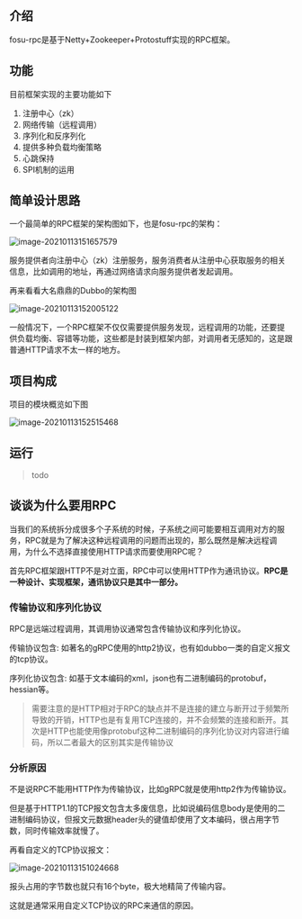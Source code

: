 ## 介绍

fosu-rpc是基于Netty+Zookeeper+Protostuff实现的RPC框架。

## 功能

目前框架实现的主要功能如下

1. 注册中心（zk）
2. 网络传输（远程调用）
3. 序列化和反序列化
4. 提供多种负载均衡策略
5. 心跳保持
6. SPI机制的运用

## 简单设计思路

一个最简单的RPC框架的架构图如下，也是fosu-rpc的架构：

![image-20210113151657579](http://img.fosuchao.com/image-20210113151657579.png)

服务提供者向注册中心（zk）注册服务，服务消费者从注册中心获取服务的相关信息，比如调用的地址，再通过网络请求向服务提供者发起调用。

再来看看大名鼎鼎的Dubbo的架构图

![image-20210113152005122](http://img.fosuchao.com/image-20210113152005122.png)

一般情况下，一个RPC框架不仅仅需要提供服务发现，远程调用的功能，还要提供负载均衡、容错等功能，这些都是封装到框架内部，对调用者无感知的，这是跟普通HTTP请求不太一样的地方。

## 项目构成

项目的模块概览如下图

![image-20210113152515468](http://img.fosuchao.com/image-20210113152515468.png)

## 运行

>  todo

## 谈谈为什么要用RPC

当我们的系统拆分成很多个子系统的时候，子系统之间可能要相互调用对方的服务，RPC就是为了解决这种远程调用的问题而出现的，那么既然是解决远程调用，为什么不选择直接使用HTTP请求而要使用RPC呢？

首先RPC框架跟HTTP不是对立面，RPC中可以使用HTTP作为通讯协议。**RPC是一种设计、实现框架，通讯协议只是其中一部分。**

### 传输协议和序列化协议

RPC是远端过程调用，其调用协议通常包含传输协议和序列化协议。

传输协议包含: 如著名的gRPC使用的http2协议，也有如dubbo一类的自定义报文的tcp协议。

序列化协议包含: 如基于文本编码的xml，json也有二进制编码的protobuf，hessian等。

> 需要注意的是HTTP相对于RPC的缺点并不是连接的建立与断开过于频繁所导致的开销，HTTP也是有复用TCP连接的，并不会频繁的连接和断开。其次是HTTP也能使用像protobuf这种二进制编码的序列化协议对内容进行编码，所以二者最大的区别其实是传输协议

### 分析原因

不是说RPC不能用HTTP作为传输协议，比如gRPC就是使用http2作为传输协议。

但是基于HTTP1.1的TCP报文包含太多废信息，比如说编码信息body是使用的二进制编码协议，但报文元数据header头的键值却使用了文本编码，很占用字节数，同时传输效率就慢了。

再看自定义的TCP协议报文：

![image-20210113151024668](http://img.fosuchao.com/image-20210113151024668.png)

报头占用的字节数也就只有16个byte，极大地精简了传输内容。

这就是通常采用自定义TCP协议的RPC来通信的原因。
